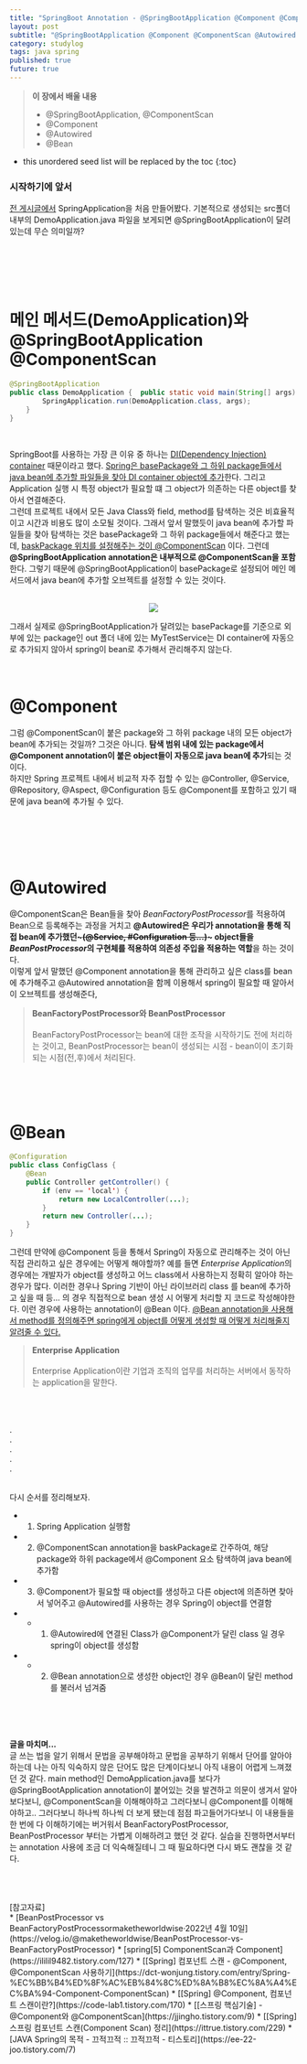 ```yaml
---
title: "SpringBoot Annotation - @SpringBootApplication @Component @ComponentScan @Autowired @Bean"
layout: post
subtitle: "@SpringBootApplication @Component @ComponentScan @Autowired @Bean"
category: studylog
tags: java spring
published: true
future: true
---
```


> **이 장에서 배울 내용**
>
> * @SpringBootApplication, @ComponentScan
> * @Component
> * @Autowired
> * @Bean


<!--more-->

* this unordered seed list will be replaced by the toc
{:toc}  



### 시작하기에 앞서  
[전 게시글에서](https://hye807n.github.io/studylog/ReactJs,Spring,AWS(4).html) SpringApplication을 처음 만들어봤다. 기본적으로 생성되는 src폴더 내부의 DemoApplication.java 파일을 보게되면 @SpringBootApplication이 달려있는데 무슨 의미일까?  
<br/>  
<br/>  
<br/>  

# 메인 메서드(DemoApplication)와 @SpringBootApplication @ComponentScan

```java
@SpringBootApplication
public class DemoApplication {	public static void main(String[] args) {
		SpringApplication.run(DemoApplication.class, args);
	}
}
```  
<br/>  

SpringBoot를 사용하는 가장 큰 이유 중 하나는 [DI(Dependency Injection) container]((https://hye807n.github.io/studylog/ReactJs,Spring,AWS(3).html)) 때문이라고 했다. <u>Spring은 basePackage와 그 하위 package들에서 java bean에 추가할 파일들을 찾아 DI container object에 추가</u>한다. 그리고 Application 실행 시 특정 object가 필요할 떄 그 object가 의존하는 다른 object를 찾아서 연결해준다.  
그런데 프로젝트 내에서 모든 Java Class와 field, method를 탐색하는 것은 비효율적이고 시간과 비용도 많이 소모될 것이다. 그래서 앞서 말했듯이 java bean에 추가할 파일들을 찾아 탐색하는 것은 basePackage와 그 하위 package들에서 해준다고 했는데, <u>baskPackage 위치를 설정해주는 것이 @ComponentScan</u> 이다. 그런데 **@SpringBootApplication annotation은 내부적으로 @ComponentScan을 포함**한다. 그렇기 때문에 @SpringBootApplication이 basePackage로 설정되어 메인 메서드에서 java bean에 추가할 오브젝트를 설정할 수 있는 것이다.  
<br/>  


<p align="center"><img src="https://img1.daumcdn.net/thumb/R1280x0/?scode=mtistory2&fname=https%3A%2F%2Fblog.kakaocdn.net%2Fdn%2Fbk517m%2FbtqEbuQ5gTp%2FsiwfXiHsfUd5Mt9d9nzNG1%2Fimg.png"></p>
그래서 실제로 @SpringBootApplication가 달려있는 basePackage를 기준으로 외부에 있는 package인 out 폴더 내에 있는 MyTestService는 DI container에 자동으로 추가되지 않아서 spring이 bean로 추가해서 관리해주지 않는다.
<br/>  
<br/>  
<br/>  

# @Component  

그럼 @ComponentScan이 붙은 package와 그 하위 package 내의 모든 object가 bean에 추가되는 것일까? 그것은 아니다. **탐색 범위 내에 있는 package에서 @Component annotation이 붙은 object들이 자동으로 java bean에 추가**되는 것이다.  
하지만 Spring 프로젝트 내에서 비교적 자주 접할 수 있는 @Controller, @Service, @Repository, @Aspect, @Configuration 등도 @Component를 포함하고 있기 때문에 java bean에 추가될 수 있다.  
<br/>  
<br/>  
<br/>  


# @Autowired  

@ComponentScan은 Bean들을 찾아 *BeanFactoryPostProcessor*를 적용하여 Bean으로 등록해주는 과정을 거치고 **@Autowired은 우리가 annotation을 통해 직접 bean에 추가했던~~~(@Service, #Configuration 등...)~~~ object들을 *BeanPostProcessor*의 구현체를 적용하여 의존성 주입을 적용하는 역할**을 하는 것이다.  
이렇게 앞서 말했던 @Component annotation을 통해 관리하고 싶은 class를 bean에 추가해주고 @Autowired annotation을 함께 이용해서 spring이 필요할 때 알아서 이 오브젝트를 생성해준다,  

> **BeanFactoryPostProcessor와 BeanPostProcessor**<br/>  
BeanFactoryPostProcessor는 bean에 대한 조작을 시작하기도 전에 처리하는 것이고, BeanPostProcessor는 bean이 생성되는 시점 - bean이이 초기화되는 시점(전,후)에서 처리된다.  
<br/>  
<br/>  
<br/>  


# @Bean

```java
@Configuration
public class ConfigClass {
    @Bean
    public Controller getController() {
        if (env == 'local') {
            return new LocalController(...);
        }
        return new Controller(...);
    }
}
```  

그런데 만약에 @Component 등을 통해서 Spring이 자동으로 관리해주는 것이 아닌 직접 관리하고 싶은 경우에는 어떻게 해야할까? 예를 들면 *Enterprise Application*의 경우에는 개발자가 object를 생성하고 어느 class에서 사용하는지 정확히 알아야 하는 경우가 많다. 이러한 경우나 Spring 기반이 아닌 라이브러리 class 를 bean에 추가하고 싶을 때 등... 의 경우 직접적으로 bean 생성 시 어떻게 처리할 지 코드로 작성해야한다.
이런 경우에 사용하는 annotation이 @Bean 이다.  <u>@Bean annotation을 사용해서 method를 정의해주면 spring에게 object를 어떻게 생성할 때 어떻게 처리해줄지 알려줄 수 있다.</u>



> **Enterprise Application**<br/>  
Enterprise Application이란 기업과 조직의 업무를 처리하는 서버에서 동작하는 application을 말한다.  
<br/>  
<br/>  
<br/>  
.<br/>
.<br/>
.<br/>
.<br/>
.<br/><br/>

다시 순서를 정리해보자.
- 1. Spring Application 실행함
- 2. @ComponentScan annotation을 baskPackage로 간주하여, 해당 package와 하위 package에서 @Component 요소 탐색하여 java bean에 추가함
- 3. @Component가 필요할 때 object를 생성하고 다른 object에 의존하면 찾아서 넣어주고 @Autowired를 사용하는 경우 Spring이 object를 연결함
- - 1. @Autowired에 연결된 Class가 @Component가 달린 class 일 경우 spring이 object를 생성함
- - 2. @Bean annotation으로 생성한 object인 경우 @Bean이 달린 method를 불러서 넘겨줌<br/>
<br/>
<br/>
<br/>

**글을 마치며...**<br/>
글 쓰는 법을 알기 위해서 문법을 공부해야하고 문법을 공부하기 위해서 단어를 알아야하는데 나는 아직 익숙하지 않은 단어도 많은 단계이다보니 아직 내용이 어렵게 느껴졌던 것 같다.  main method인 DemoApplication.java를 보다가 @SpringBootApplication annotation이 붙어있는 것을 발견하고 의문이 생겨서 알아보다보니, @ComponentScan을 이해해야하고 그러다보니 @Component를 이해해야하고.. 그러다보니 하나씩 하나씩 더 보게 됐는데 점점 파고들어가다보니 이 내용들을 한 번에 다 이해하기에는 버거워서 BeanFactoryPostProcessor, BeanPostProcessor 부터는 가볍게 이해하려고 했던 것 같다. 실습을 진행하면서부터는 annotation 사용에 조금 더 익숙해질테니 그 때 필요하다면 다시 봐도 괜찮을 것 같다.


<br/>
<br/>
<br/>
[참고자료]<br/>  
* [BeanPostProcessor vs BeanFactoryPostProcessormaketheworldwise·2022년 4월 10일](https://velog.io/@maketheworldwise/BeanPostProcessor-vs-BeanFactoryPostProcessor)
* [spring[5] ComponentScan과 Component](https://ililil9482.tistory.com/127)
* [[Spring] 컴포넌트 스캔 - @Component, @ComponentScan 사용하기](https://dct-wonjung.tistory.com/entry/Spring-%EC%BB%B4%ED%8F%AC%EB%84%8C%ED%8A%B8%EC%8A%A4%EC%BA%94-Component-ComponentScan)
* [[Spring] @Component, 컴포넌트 스캔이란?](https://code-lab1.tistory.com/170)
* [[스프링 핵심기술] - @Component와 @ComponentScan](https://jjingho.tistory.com/9)
* [[Spring] 스프링 컴포넌트 스캔(Component Scan) 정리](https://ittrue.tistory.com/229)
* [JAVA Spring의 목적 - 끄적끄적 :: 끄적끄적 - 티스토리](https://ee-22-joo.tistory.com/7)
